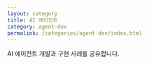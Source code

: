 ```yaml
---
layout: category
title: AI 에이전트
category: agent-dev
permalink: /categories/agent-dev/index.html
---
```


AI 에이전트 개발과 구현 사례를 공유합니다. 